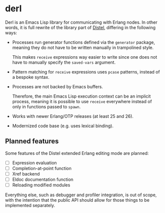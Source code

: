 # derl

Derl is an Emacs Lisp library for communicating with Erlang nodes.
In other words, it is full rewrite of the library part of [Distel],
differing in the following ways:

* Processes run generator functions defined via the `generator` package,
  meaning they do not have to be written manually in trampolined style.

  This makes `receive` expressions way easier to write
  since one does not have to manually specify the `saved-vars` argument.
* Pattern matching for `receive` expressions uses `pcase` patterns,
  instead of a bespoke syntax.
* Processes are not backed by Emacs buffers.

  Therefore, the main Emacs Lisp execution context can be an implicit process,
  meaning it is possible to use `receive` everywhere
  instead of only in functions passed to `spawn`.
* Works with newer Erlang/OTP releases (at least 25 and 26).
* Modernized code base (e.g. uses lexical binding).

## Planned features

Some features of the Distel extended Erlang editing mode are planned:

* [ ] Expression evaluation
* [ ] Completion-at-point function
* [ ] Xref backend
* [ ] Eldoc documentation function
* [ ] Reloading modified modules

Everything else, such as debugger and profiler integration, is out of scope,
with the intention that the public API should allow
for those things to be implemented separately.

[Distel]: https://github.com/massemanet/distel
